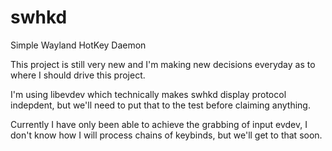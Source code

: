 # swhkd
Simple Wayland HotKey Daemon


This project is still very new and I'm making new decisions everyday as to where I should drive this project.

I'm using libevdev which technically makes swhkd display protocol indepdent, but we'll need to put that to the test before claiming anything.

Currently I have only been able to achieve the grabbing of input evdev, I don't know how I will process chains of keybinds, but we'll get to that soon.
